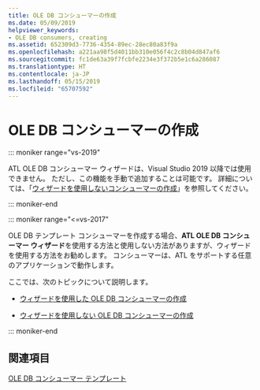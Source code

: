 ```yaml
---
title: OLE DB コンシューマーの作成
ms.date: 05/09/2019
helpviewer_keywords:
- OLE DB consumers, creating
ms.assetid: 652309d3-7736-4354-89ec-28ec80a83f9a
ms.openlocfilehash: a221aa98f5d4011bb310e056f4c2c8b04d847af6
ms.sourcegitcommit: fc1de63a39f7fcbfe2234e3f372b5e1c6a286087
ms.translationtype: HT
ms.contentlocale: ja-JP
ms.lasthandoff: 05/15/2019
ms.locfileid: "65707592"
---
```

# <a name="creating-an-ole-db-consumer"></a>OLE DB コンシューマーの作成

::: moniker range="vs-2019"

ATL OLE DB コンシューマー ウィザードは、Visual Studio 2019 以降では使用できません。 ただし、この機能を手動で追加することは可能です。 詳細については、「[ウィザードを使用しないコンシューマーの作成](creating-a-consumer-without-using-a-wizard.md)」を参照してください。

::: moniker-end

::: moniker range="<=vs-2017"

OLE DB テンプレート コンシューマーを作成する場合、**ATL OLE DB コンシューマー ウィザード**を使用する方法と使用しない方法がありますが、ウィザードを使用する方法をお勧めします。 コンシューマーは、ATL をサポートする任意のアプリケーションで動作します。

ここでは、次のトピックについて説明します。

- [ウィザードを使用した OLE DB コンシューマーの作成](../../data/oledb/creating-an-ole-db-consumer-using-a-wizard.md)

- [ウィザードを使用しない OLE DB コンシューマーの作成](../../data/oledb/creating-a-consumer-without-using-a-wizard.md)

::: moniker-end

## <a name="see-also"></a>関連項目

[OLE DB コンシューマー テンプレート](../../data/oledb/ole-db-consumer-templates-cpp.md)